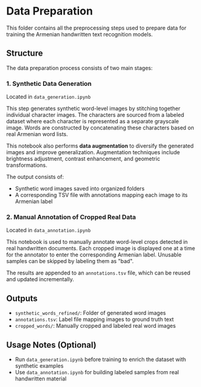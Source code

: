 # Data Preparation

This folder contains all the preprocessing steps used to prepare data for training the Armenian handwritten text recognition models.

## Structure

The data preparation process consists of two main stages:

### 1. Synthetic Data Generation

Located in `data_generation.ipynb`

This step generates synthetic word-level images by stitching together individual character images. The characters are sourced from a labeled dataset where each character is represented as a separate grayscale image. Words are constructed by concatenating these characters based on real Armenian word lists.

This notebook also performs **data augmentation** to diversify the generated images and improve generalization. Augmentation techniques include brightness adjustment, contrast enhancement, and geometric transformations.

The output consists of:
- Synthetic word images saved into organized folders
- A corresponding TSV file with annotations mapping each image to its Armenian label

### 2. Manual Annotation of Cropped Real Data

Located in `data_annotation.ipynb`

This notebook is used to manually annotate word-level crops detected in real handwritten documents. Each cropped image is displayed one at a time for the annotator to enter the corresponding Armenian label. Unusable samples can be skipped by labeling them as "bad".

The results are appended to an `annotations.tsv` file, which can be reused and updated incrementally.

## Outputs

- `synthetic_words_refined/`: Folder of generated word images
- `annotations.tsv`: Label file mapping images to ground truth text
- `cropped_words/`: Manually cropped and labeled real word images

## Usage Notes (Optional)

- Run `data_generation.ipynb` before training to enrich the dataset with synthetic examples
- Use `data_annotation.ipynb` for building labeled samples from real handwritten material

